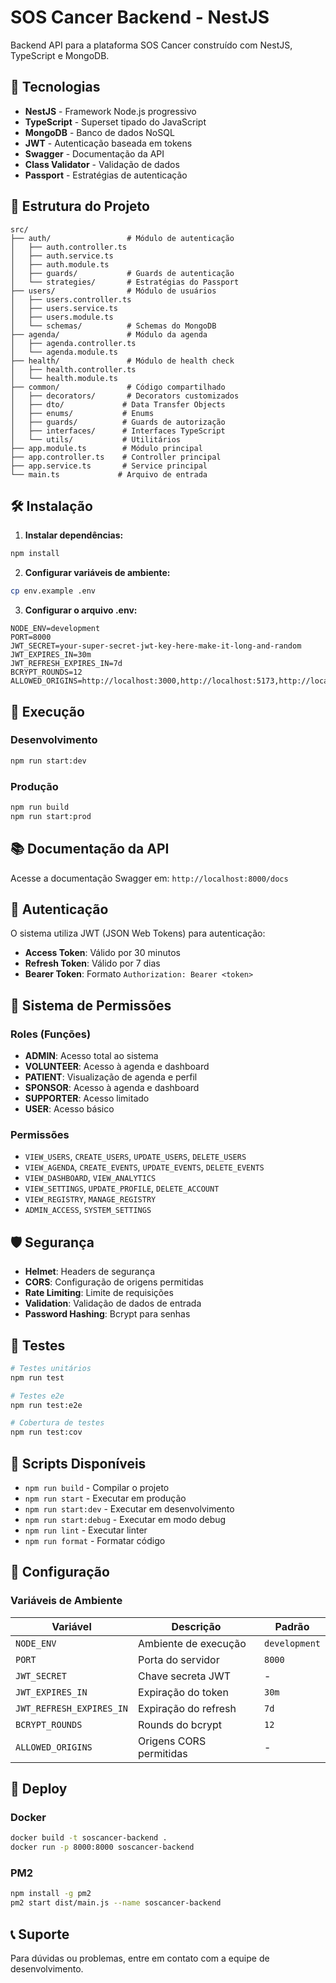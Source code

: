 # SOS Cancer Backend - NestJS

Backend API para a plataforma SOS Cancer construído com NestJS, TypeScript e MongoDB.

## 🚀 Tecnologias

- **NestJS** - Framework Node.js progressivo
- **TypeScript** - Superset tipado do JavaScript
- **MongoDB** - Banco de dados NoSQL
- **JWT** - Autenticação baseada em tokens
- **Swagger** - Documentação da API
- **Class Validator** - Validação de dados
- **Passport** - Estratégias de autenticação

## 📁 Estrutura do Projeto

```
src/
├── auth/                 # Módulo de autenticação
│   ├── auth.controller.ts
│   ├── auth.service.ts
│   ├── auth.module.ts
│   ├── guards/           # Guards de autenticação
│   └── strategies/       # Estratégias do Passport
├── users/                # Módulo de usuários
│   ├── users.controller.ts
│   ├── users.service.ts
│   ├── users.module.ts
│   └── schemas/          # Schemas do MongoDB
├── agenda/               # Módulo da agenda
│   ├── agenda.controller.ts
│   └── agenda.module.ts
├── health/               # Módulo de health check
│   ├── health.controller.ts
│   └── health.module.ts
├── common/               # Código compartilhado
│   ├── decorators/       # Decorators customizados
│   ├── dto/             # Data Transfer Objects
│   ├── enums/           # Enums
│   ├── guards/          # Guards de autorização
│   ├── interfaces/      # Interfaces TypeScript
│   └── utils/           # Utilitários
├── app.module.ts        # Módulo principal
├── app.controller.ts    # Controller principal
├── app.service.ts       # Service principal
└── main.ts             # Arquivo de entrada
```

## 🛠️ Instalação

1. **Instalar dependências:**
```bash
npm install
```

2. **Configurar variáveis de ambiente:**
```bash
cp env.example .env
```

3. **Configurar o arquivo .env:**
```env
NODE_ENV=development
PORT=8000
JWT_SECRET=your-super-secret-jwt-key-here-make-it-long-and-random
JWT_EXPIRES_IN=30m
JWT_REFRESH_EXPIRES_IN=7d
BCRYPT_ROUNDS=12
ALLOWED_ORIGINS=http://localhost:3000,http://localhost:5173,http://localhost:5174
```

## 🚀 Execução

### Desenvolvimento
```bash
npm run start:dev
```

### Produção
```bash
npm run build
npm run start:prod
```

## 📚 Documentação da API

Acesse a documentação Swagger em: `http://localhost:8000/docs`

## 🔐 Autenticação

O sistema utiliza JWT (JSON Web Tokens) para autenticação:

- **Access Token**: Válido por 30 minutos
- **Refresh Token**: Válido por 7 dias
- **Bearer Token**: Formato `Authorization: Bearer <token>`

## 👥 Sistema de Permissões

### Roles (Funções)
- **ADMIN**: Acesso total ao sistema
- **VOLUNTEER**: Acesso à agenda e dashboard
- **PATIENT**: Visualização de agenda e perfil
- **SPONSOR**: Acesso à agenda e dashboard
- **SUPPORTER**: Acesso limitado
- **USER**: Acesso básico

### Permissões
- `VIEW_USERS`, `CREATE_USERS`, `UPDATE_USERS`, `DELETE_USERS`
- `VIEW_AGENDA`, `CREATE_EVENTS`, `UPDATE_EVENTS`, `DELETE_EVENTS`
- `VIEW_DASHBOARD`, `VIEW_ANALYTICS`
- `VIEW_SETTINGS`, `UPDATE_PROFILE`, `DELETE_ACCOUNT`
- `VIEW_REGISTRY`, `MANAGE_REGISTRY`
- `ADMIN_ACCESS`, `SYSTEM_SETTINGS`

## 🛡️ Segurança

- **Helmet**: Headers de segurança
- **CORS**: Configuração de origens permitidas
- **Rate Limiting**: Limite de requisições
- **Validation**: Validação de dados de entrada
- **Password Hashing**: Bcrypt para senhas

## 🧪 Testes

```bash
# Testes unitários
npm run test

# Testes e2e
npm run test:e2e

# Cobertura de testes
npm run test:cov
```

## 📝 Scripts Disponíveis

- `npm run build` - Compilar o projeto
- `npm run start` - Executar em produção
- `npm run start:dev` - Executar em desenvolvimento
- `npm run start:debug` - Executar em modo debug
- `npm run lint` - Executar linter
- `npm run format` - Formatar código

## 🔧 Configuração

### Variáveis de Ambiente

| Variável | Descrição | Padrão |
|----------|-----------|---------|
| `NODE_ENV` | Ambiente de execução | `development` |
| `PORT` | Porta do servidor | `8000` |
| `JWT_SECRET` | Chave secreta JWT | - |
| `JWT_EXPIRES_IN` | Expiração do token | `30m` |
| `JWT_REFRESH_EXPIRES_IN` | Expiração do refresh | `7d` |
| `BCRYPT_ROUNDS` | Rounds do bcrypt | `12` |
| `ALLOWED_ORIGINS` | Origens CORS permitidas | - |

## 🚀 Deploy

### Docker
```bash
docker build -t soscancer-backend .
docker run -p 8000:8000 soscancer-backend
```

### PM2
```bash
npm install -g pm2
pm2 start dist/main.js --name soscancer-backend
```

## 📞 Suporte

Para dúvidas ou problemas, entre em contato com a equipe de desenvolvimento.
